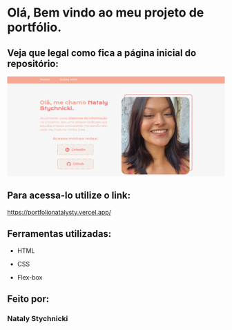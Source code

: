 

# Olá, Bem vindo ao meu projeto de portfólio.

## Veja que legal como fica a página inicial do repositório:
![image](https://raw.githubusercontent.com/nstychnicki/portfoliohtml/main/assets/portfolio-imagem.png)

## Para acessa-lo utilize o link:
https://portfolionatalysty.vercel.app/

## Ferramentas utilizadas:

* HTML

* CSS

* Flex-box

## Feito por:

### Nataly Stychnicki



